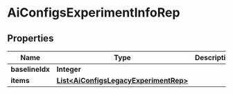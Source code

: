 

# AiConfigsExperimentInfoRep


## Properties

| Name | Type | Description | Notes |
|------------ | ------------- | ------------- | -------------|
|**baselineIdx** | **Integer** |  |  |
|**items** | [**List&lt;AiConfigsLegacyExperimentRep&gt;**](AiConfigsLegacyExperimentRep.md) |  |  |




